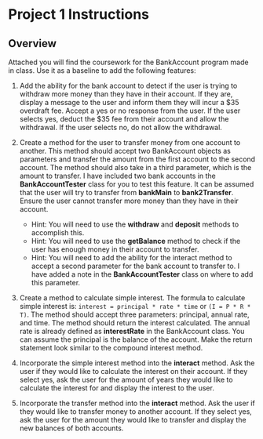 # Project 1 Instructions

## Overview

Attached you will find the coursework for the BankAccount program made in class. Use it as a baseline to add the following features:

1. Add the ability for the bank account to detect if the user is trying to withdraw more money than they have in their account. If they are, display a message to the user and inform them they will incur a $35 overdraft fee. Accept a yes or no response from the user. If the user selects yes, deduct the $35 fee from their account and allow the withdrawal. If the user selects no, do not allow the withdrawal.

2. Create a method for the user to transfer money from one account to another. This method should accept two BankAccount objects as parameters and transfer the amount from the first account to the second account. The method should also take in a third parameter, which is the amount to transfer. I have included two bank accounts in the **BankAccountTester** class for you to test this feature. It can be assumed that the user will try to transfer from **bankMain** to **bank2Transfer**. Ensure the user cannot transfer more money than they have in their account.
    - Hint: You will need to use the **withdraw** and **deposit** methods to accomplish this.
    - Hint: You will need to use the **getBalance** method to check if the user has enough money in their account to transfer.
    - Hint: You will need to add the ability for the interact method to accept a second parameter for the bank account to transfer to. I have added a note in the **BankAccountTester** class on where to add this parameter.

3. Create a method to calculate simple interest. The formula to calculate simple interest is: `interest = principal * rate * time` or `(I = P * R * T)`. The method should accept three parameters: principal, annual rate, and time. The method should return the interest calculated. The annual rate is already defined as **interestRate** in the BankAccount class. You can assume the principal is the balance of the account. Make the return statement look similar to the compound interest method.

4. Incorporate the simple interest method into the **interact** method. Ask the user if they would like to calculate the interest on their account. If they select yes, ask the user for the amount of years they would like to calculate the interest for and display the interest to the user.

5. Incorporate the transfer method into the **interact** method. Ask the user if they would like to transfer money to another account. If they select yes, ask the user for the amount they would like to transfer and display the new balances of both accounts.
